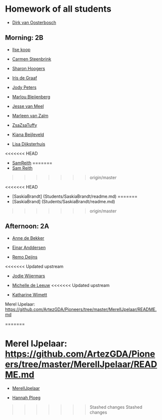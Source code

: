 # Homework of all students

- [Dirk van Oosterbosch](Students/Dirk/README.md)

## Morning: 2B
- [Ilse koop](Students/IlseKoop/README.md)

- [Carmen Steenbrink](Students/CarmenSteenbrink/README.md)

- [Sharon Hoogers](Students/SharonHoogers/README.md)

- [Iris de Graaf](Students/IrisdeGraaf/README.md)

- [Jody Peters](students/JodyPeters/README.md)

- [Marlou Bleijenberg](Students/MarlouBleijenberg/README.md)

- [Jesse van Meel](Students/JessevanMeel/README.md)

- [Marleen van Zalm](Students/Marleenvanzalm/readme.md)

- [ZsaZsaTuffy](Students/ZsazsaTuffy/README.md)

- [Kiana Beijleveld](Students/KianaBeijleveld/readme.md)

- [Lisa Dijksterhuis](Students/LisaDijksterhuis/readme.md)

<<<<<<< HEAD
- [SamReith](Students/SamReith/readme.md)
=======
- [Sam Reith](Students/SamReith/readme.md)
>>>>>>> origin/master

<<<<<<< HEAD
- [SaskiaBrandt] (Students/SaskiaBrandt/readme.md)
=======
- [SaskiaBrand] (Students/SaskiaBrandt/readme.md)
>>>>>>> origin/master


## Afternoon: 2A

- [Anne de Bekker](Students/annedebekker/README.md)

- [Einar Anddersen](Students/EinarAndersen/README.md)

- [Remo Deijns](Students/RemoDeijns/README.md)

<<<<<<< Updated upstream
- [Jodie Wijermars](Students/Jodie/README.md)

- [Michelle de Leeuw](Students/MichelledeLeeuw/README.md)
<<<<<<< Updated upstream
- [Katharine Wimett](Students/KatharineWimett/README.MD)

Merel IJpelaar: https://github.com/ArtezGDA/Pioneers/tree/master/MerelIJpelaar/README.md

=======

Merel IJpelaar: https://github.com/ArtezGDA/Pioneers/tree/master/MerelIJpelaar/README.md
=======
- [MerelIJpelaar](Students/MerelIJpelaar/README.md)

- [Hannah Ploeg](Students/Hannah-Ploeg/README.md)
>>>>>>> Stashed changes
>>>>>>> Stashed changes
